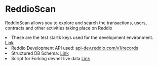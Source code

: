 # ReddioScan

ReddioScan allows you to explore and search the transactions, users, contracts and other activities taking place on Reddio

<li> These are the test startk keys used for the development environment. <a href="https://github.com/meta-ps/Reddio-blockexplorer/blob/ff39fd948f1617c0d9dded20edf09ee85665ba9c/stark_key.json#L2">Link</a>
</li>

<li>
    Reddio Development API used: <a href="https://api-dev.reddio.com/v1/records?stark_key=0x1ada455b26b246260b7fd876429289639d7a0ce5fe295ff2355bd4f4da55e2d">api-dev.reddio.com/v1/records</a>
</li> 

<li>
    Structured DB Schema: <a href="https://github.com/meta-ps/Reddio-blockexplorer/blob/ff39fd948f1617c0d9dded20edf09ee85665ba9c/reddio/models.py#L9">Link</a>
</li>

<li>
Script for Forking devnet live data 
<a href="https://github.com/meta-ps/Reddio-blockexplorer/blob/ff39fd948f1617c0d9dded20edf09ee85665ba9c/test_data.py#L236
">Link</a>
</li>